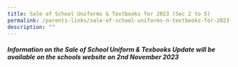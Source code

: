 ```yaml
---
title: Sale of School Uniforms & Textbooks for 2023 (Sec 2 to 5)
permalink: /parents-links/sale-of-school-uniforms-n-textbooks-for-2023-sec-2-5/
description: ""
---
```

##### Information on the Sale of School Uniform & Texbooks Update will be available on the schools website on 2nd November 2023


